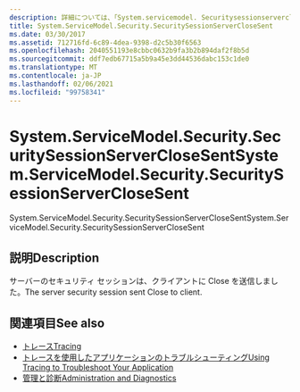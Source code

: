 ```yaml
---
description: 詳細については、「System.servicemodel. Securitysessionserverclo」を参照してください。
title: System.ServiceModel.Security.SecuritySessionServerCloseSent
ms.date: 03/30/2017
ms.assetid: 712716fd-6c89-4dea-9398-d2c5b30f6563
ms.openlocfilehash: 2040551193e8cbbc0632b9fa3b2b894daf2f8b5d
ms.sourcegitcommit: ddf7edb67715a5b9a45e3dd44536dabc153c1de0
ms.translationtype: MT
ms.contentlocale: ja-JP
ms.lasthandoff: 02/06/2021
ms.locfileid: "99758341"
---
```

# <a name="systemservicemodelsecuritysecuritysessionserverclosesent"></a><span data-ttu-id="e415d-103">System.ServiceModel.Security.SecuritySessionServerCloseSent</span><span class="sxs-lookup"><span data-stu-id="e415d-103">System.ServiceModel.Security.SecuritySessionServerCloseSent</span></span>

<span data-ttu-id="e415d-104">System.ServiceModel.Security.SecuritySessionServerCloseSent</span><span class="sxs-lookup"><span data-stu-id="e415d-104">System.ServiceModel.Security.SecuritySessionServerCloseSent</span></span>  
  
## <a name="description"></a><span data-ttu-id="e415d-105">説明</span><span class="sxs-lookup"><span data-stu-id="e415d-105">Description</span></span>  

 <span data-ttu-id="e415d-106">サーバーのセキュリティ セッションは、クライアントに Close を送信しました。</span><span class="sxs-lookup"><span data-stu-id="e415d-106">The server security session sent Close to client.</span></span>  
  
## <a name="see-also"></a><span data-ttu-id="e415d-107">関連項目</span><span class="sxs-lookup"><span data-stu-id="e415d-107">See also</span></span>

- [<span data-ttu-id="e415d-108">トレース</span><span class="sxs-lookup"><span data-stu-id="e415d-108">Tracing</span></span>](index.md)
- [<span data-ttu-id="e415d-109">トレースを使用したアプリケーションのトラブルシューティング</span><span class="sxs-lookup"><span data-stu-id="e415d-109">Using Tracing to Troubleshoot Your Application</span></span>](using-tracing-to-troubleshoot-your-application.md)
- [<span data-ttu-id="e415d-110">管理と診断</span><span class="sxs-lookup"><span data-stu-id="e415d-110">Administration and Diagnostics</span></span>](../index.md)
